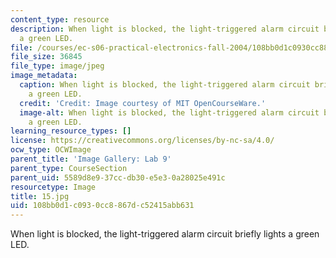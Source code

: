 ```yaml
---
content_type: resource
description: When light is blocked, the light-triggered alarm circuit briefly lights
  a green LED.
file: /courses/ec-s06-practical-electronics-fall-2004/108bb0d1c0930cc8867dc52415abb631_15.jpg
file_size: 36845
file_type: image/jpeg
image_metadata:
  caption: When light is blocked, the light-triggered alarm circuit briefly lights
    a green LED.
  credit: 'Credit: Image courtesy of MIT OpenCourseWare.'
  image-alt: When light is blocked, the light-triggered alarm circuit briefly lights
    a green LED.
learning_resource_types: []
license: https://creativecommons.org/licenses/by-nc-sa/4.0/
ocw_type: OCWImage
parent_title: 'Image Gallery: Lab 9'
parent_type: CourseSection
parent_uid: 5589d8e9-37cc-db30-e5e3-0a28025e491c
resourcetype: Image
title: 15.jpg
uid: 108bb0d1-c093-0cc8-867d-c52415abb631
---
```

When light is blocked, the light-triggered alarm circuit briefly lights a green LED.